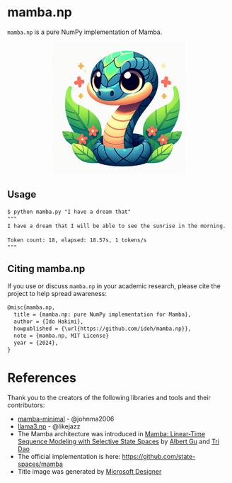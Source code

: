 # mamba.np 
`mamba.np` is a pure NumPy implementation of Mamba.

<p align="center">
  <img src="assets/mamba.jpeg" width="300" alt="mamba.np">
</p>



## Usage

```shell
$ python mamba.py "I have a dream that"
"""
I have a dream that I will be able to see the sunrise in the morning.

Token count: 18, elapsed: 18.57s, 1 tokens/s
"""
```

## Citing mamba.np

If you use or discuss `mamba.np` in your academic research, please cite the project to help spread awareness:

```
@misc{mamba.np,
  title = {mamba.np: pure NumPy implementation for Mamba},
  author = {Ido Hakimi}, 
  howpublished = {\url{https://github.com/idoh/mamba.np}},
  note = {mamba.np, MIT License}
  year = {2024},
}
```

# References
Thank you to the creators of the following libraries and tools and their contributors:
- [mamba-minimal](https://github.com/johnma2006/mamba-minima) - @johnma2006
- [llama3.np](https://github.com/likejazz/llama3.np) - @likejazz
- The Mamba architecture was introduced in [Mamba: Linear-Time Sequence Modeling with Selective State Spaces](https://arxiv.org/abs/2312.00752) by [Albert Gu](https://twitter.com/_albertgu?lang=en) and [Tri Dao](https://twitter.com/tri_dao?ref_src=twsrc%5Egoogle%7Ctwcamp%5Eserp%7Ctwgr%5Eauthor)
- The official implementation is here: https://github.com/state-spaces/mamba
- Title image was generated by [Microsoft Designer](https://designer.microsoft.com/)